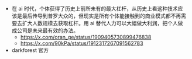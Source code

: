 - 在 ai 时代，个体获得了历史上前所未有的最大杠杆，从历史上看这种技术应该是最后传导到普罗大众的，但现实是所有个体能接触到的商业模式都不再需要去扩大人数规模去获取杠杆。用 ai 替代人力可以大幅做大利润，把个人做成公司是未来最有效的办法。
	- https://x.com/oran_ge/status/1909405730899476838
	- https://x.com/90kPa/status/1912317267091562783
- darkforest 官方